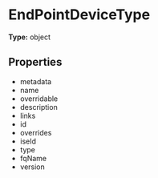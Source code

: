 # EndPointDeviceType


**Type:** object

## Properties
* metadata
* name
* overridable
* description
* links
* id
* overrides
* iseId
* type
* fqName
* version
